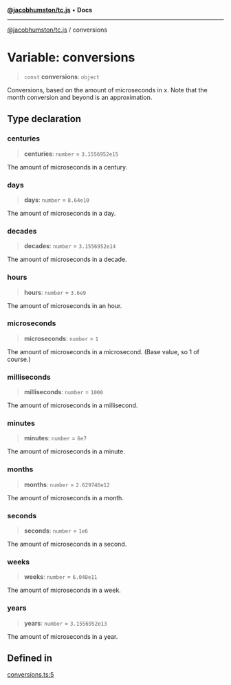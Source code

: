 [**@jacobhumston/tc.js**](../README.md) • **Docs**

---

[@jacobhumston/tc.js](../globals.md) / conversions

# Variable: conversions

> `const` **conversions**: `object`

Conversions, based on the amount of microseconds in x.
Note that the month conversion and beyond is an approximation.

## Type declaration

### centuries

> **centuries**: `number` = `3.1556952e15`

The amount of microseconds in a century.

### days

> **days**: `number` = `8.64e10`

The amount of microseconds in a day.

### decades

> **decades**: `number` = `3.1556952e14`

The amount of microseconds in a decade.

### hours

> **hours**: `number` = `3.6e9`

The amount of microseconds in an hour.

### microseconds

> **microseconds**: `number` = `1`

The amount of microseconds in a microsecond. (Base value, so 1 of course.)

### milliseconds

> **milliseconds**: `number` = `1000`

The amount of microseconds in a millisecond.

### minutes

> **minutes**: `number` = `6e7`

The amount of microseconds in a minute.

### months

> **months**: `number` = `2.629746e12`

The amount of microseconds in a month.

### seconds

> **seconds**: `number` = `1e6`

The amount of microseconds in a second.

### weeks

> **weeks**: `number` = `6.048e11`

The amount of microseconds in a week.

### years

> **years**: `number` = `3.1556952e13`

The amount of microseconds in a year.

## Defined in

[conversions.ts:5](https://github.com/jacobhumston/tc.js/blob/79a5a3b0a72caa4bc5975a04426fec9285a7dafb/src/conversions.ts#L5)
